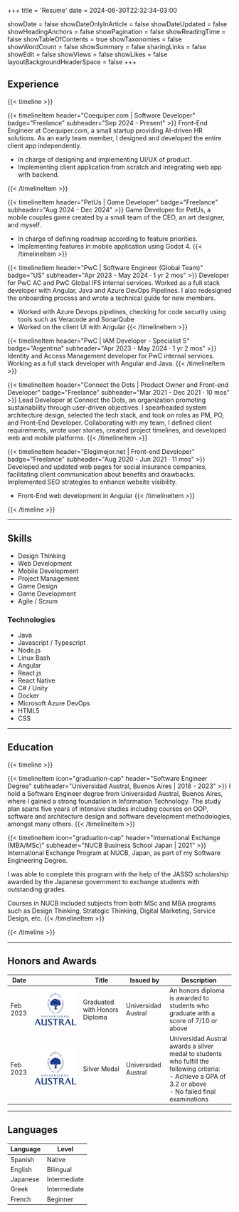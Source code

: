 +++
title = 'Resume'
date = 2024-06-30T22:32:34-03:00

showDate = false
showDateOnlyInArticle = false
showDateUpdated = false
showHeadingAnchors = false
showPagination = false
showReadingTime = false
showTableOfContents = true
showTaxonomies = false 
showWordCount = false
showSummary = false
sharingLinks = false
showEdit = false
showViews = false
showLikes = false
layoutBackgroundHeaderSpace = false
+++

## Experience

{{< timeline >}}

{{< timelineItem header="Coequiper.com | Software Developer" badge="Freelance" subheader="Sep 2024 - Present" >}}
Front-End Engineer at Coequiper.com, a small startup providing AI-driven HR solutions. As an early team member, I designed and developed the entire client app independently.

<ul>
<li>In charge of designing and implementing UI/UX of product.</li>
<li>Implementing client application from scratch and integrating web app with backend.</li>
</ul>
{{< /timelineItem >}}

{{< timelineItem header="PetUs | Game Developer" badge="Freelance" subheader="Aug 2024 - Dec 2024" >}}
Game Developer for PetUs, a mobile couples game created by a small team of the CEO, an art designer, and myself.

- In charge of defining roadmap according to feature priorities.
- Implementing features in mobile application using Godot 4.
{{< /timelineItem >}}

{{< timelineItem header="PwC | Software Engineer (Global Team)" badge="US" subheader="Apr 2023 - May 2024 · 1 yr 2 mos" >}}
Developer for PwC AC and PwC Global IFS internal services. Worked as a full stack developer with Angular, Java and Azure DevOps Pipelines. I also redesigned the onboarding process and wrote a technical guide for new members.

- Worked with Azure Devops pipelines, checking for code security using tools such as Veracode and
SonarQube
- Worked on the client UI with Angular
{{< /timelineItem >}}

{{< timelineItem header="PwC | IAM Developer - Specialist 5" badge="Argentina" subheader="Apr 2023 - May 2024 · 1 yr 2 mos" >}}
Identity and Access Management developer for PwC internal services. Working as a full stack developer with Angular and Java.
{{< /timelineItem >}}

{{< timelineItem header="Connect the Dots | Product Owner and Front-end Developer" badge="Freelance" subheader="Mar 2021 - Dec 2021 · 10 mos" >}}
Lead Developer at Connect the Dots, an organization promoting sustainability through user-driven objectives. I spearheaded system architecture design, selected the tech stack, and took on roles as PM, PO, and Front-End Developer. Collaborating with my team, I defined client requirements, wrote user stories, created project timelines, and developed web and mobile platforms.
{{< /timelineItem >}}

{{< timelineItem header="Elegimejor.net | Front-end Developer" badge="Freelance" subheader="Aug 2020 - Jun 2021 · 11 mos" >}}
Developed and updated web pages for social insurance companies, facilitating client communication about benefits and drawbacks. Implemented SEO strategies to enhance website visibility.

- Front-End web development in Angular
{{< /timelineItem >}}

{{< /timeline >}}

---

## Skills

- Design Thinking
- Web Development
- Mobile Development
- Project Management
- Game Design
- Game Development
- Agile / Scrum

### Technologies

- Java
- Javascript / Typescript
- Node.js
- Linux Bash
- Angular
- React.js
- React Native
- C# / Unity
- Docker
- Microsoft Azure DevOps
- HTML5
- CSS

---

## Education

{{< timeline >}}

{{< timelineItem icon="graduation-cap" header="Software Engineer Degree" subheader="Universidad Austral, Buenos Aires | 2018 - 2023" >}}
I hold a Software Engineer degree from Universidad Austral, Buenos Aires, where I gained a strong foundation in Information Technology. The study plan spans five years of intensive studies including courses on OOP, software and architecture design and software development methodologies, amongst many others.
{{< /timelineItem >}}

{{< timelineItem icon="graduation-cap" header="International Exchange (MBA/MSc)" subheader="NUCB Business School Japan | 2021" >}}
International Exchange Program at NUCB, Japan, as part of my Software Engineering Degree.

I was able to complete this program with the help of the JASSO scholarship awarded by the Japanese government to exchange students with outstanding grades.

Courses in NUCB included subjects from both MSc and MBA programs such as Design Thinking, Strategic Thinking, Digital Marketing, Service Design, etc.
{{< /timelineItem >}}

{{< /timeline >}}

---

## Honors and Awards

<table>
    <thead>
        <tr>
            <th>Date</th>
            <th></th>
            <th>Title</th>
            <th>Issued by</th>
            <th>Description</th>
        </tr>
    </thead>
    <tbody>
        <tr>
            <td>Feb 2023</td>
            <td><img class="customEntitityLogo" src="austral-logo.jpg" alt="Austral University Logo"/></td>
            <td>Graduated with Honors Diploma</td>
            <td>Universidad Austral</td>
            <td>An honors diploma is awarded to students who graduate with a score of 7/10 or above</td>
        </tr>
        <tr>
            <td>Feb 2023</td>
            <td><img class="customEntitityLogo" src="austral-logo.jpg" alt="Austral University Logo"/></td>
            <td>Silver Medal</td>
            <td>Universidad Austral</td>
            <td>Universidad Austral awards a silver medal to students who fulfill the following criteria:<br>
- Achieve a GPA of 3.2 or above<br>
- No failed final examinations</td>
        </tr>
    </tbody>
</table>

---

## Languages

<table>
    <thead>
        <tr>
            <th>Language</th>
            <th>Level</th>
        </tr>
    </thead>
    <tbody>
        <tr>
            <td>Spanish</td>
            <td>Native</td>
        </tr>
        <tr>
            <td>English</td>
            <td>Bilingual</td>
        </tr>
        <tr>
            <td>Japanese</td>
            <td>Intermediate</td>
        </tr>
        <tr>
            <td>Greek</td>
            <td>Intermediate</td>
        </tr>
        <tr>
            <td>French</td>
            <td>Beginner</td>
        </tr>
    </tbody>
</table>

